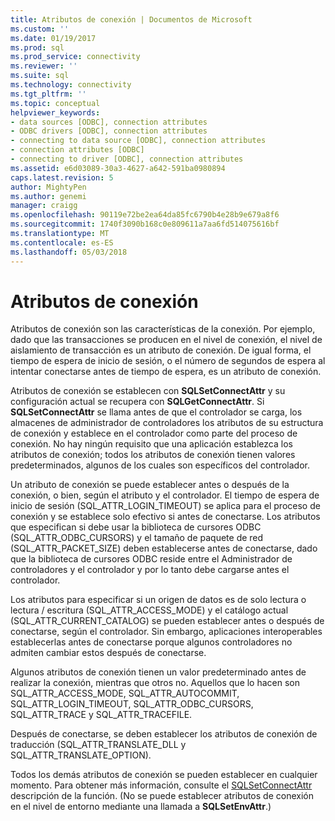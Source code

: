 ```yaml
---
title: Atributos de conexión | Documentos de Microsoft
ms.custom: ''
ms.date: 01/19/2017
ms.prod: sql
ms.prod_service: connectivity
ms.reviewer: ''
ms.suite: sql
ms.technology: connectivity
ms.tgt_pltfrm: ''
ms.topic: conceptual
helpviewer_keywords:
- data sources [ODBC], connection attributes
- ODBC drivers [ODBC], connection attributes
- connecting to data source [ODBC], connection attributes
- connection attributes [ODBC]
- connecting to driver [ODBC], connection attributes
ms.assetid: e6d03089-30a3-4627-a642-591ba0980894
caps.latest.revision: 5
author: MightyPen
ms.author: genemi
manager: craigg
ms.openlocfilehash: 90119e72be2ea64da85fc6790b4e28b9e679a8f6
ms.sourcegitcommit: 1740f3090b168c0e809611a7aa6fd514075616bf
ms.translationtype: MT
ms.contentlocale: es-ES
ms.lasthandoff: 05/03/2018
---
```

# <a name="connection-attributes"></a>Atributos de conexión
Atributos de conexión son las características de la conexión. Por ejemplo, dado que las transacciones se producen en el nivel de conexión, el nivel de aislamiento de transacción es un atributo de conexión. De igual forma, el tiempo de espera de inicio de sesión, o el número de segundos de espera al intentar conectarse antes de tiempo de espera, es un atributo de conexión.  
  
 Atributos de conexión se establecen con **SQLSetConnectAttr** y su configuración actual se recupera con **SQLGetConnectAttr**. Si **SQLSetConnectAttr** se llama antes de que el controlador se carga, los almacenes de administrador de controladores los atributos de su estructura de conexión y establece en el controlador como parte del proceso de conexión. No hay ningún requisito que una aplicación establezca los atributos de conexión; todos los atributos de conexión tienen valores predeterminados, algunos de los cuales son específicos del controlador.  
  
 Un atributo de conexión se puede establecer antes o después de la conexión, o bien, según el atributo y el controlador. El tiempo de espera de inicio de sesión (SQL_ATTR_LOGIN_TIMEOUT) se aplica para el proceso de conexión y se establece solo efectivo si antes de conectarse. Los atributos que especifican si debe usar la biblioteca de cursores ODBC (SQL_ATTR_ODBC_CURSORS) y el tamaño de paquete de red (SQL_ATTR_PACKET_SIZE) deben establecerse antes de conectarse, dado que la biblioteca de cursores ODBC reside entre el Administrador de controladores y el controlador y por lo tanto debe cargarse antes el controlador.  
  
 Los atributos para especificar si un origen de datos es de solo lectura o lectura / escritura (SQL_ATTR_ACCESS_MODE) y el catálogo actual (SQL_ATTR_CURRENT_CATALOG) se pueden establecer antes o después de conectarse, según el controlador. Sin embargo, aplicaciones interoperables establecerlas antes de conectarse porque algunos controladores no admiten cambiar estos después de conectarse.  
  
 Algunos atributos de conexión tienen un valor predeterminado antes de realizar la conexión, mientras que otros no. Aquellos que lo hacen son SQL_ATTR_ACCESS_MODE, SQL_ATTR_AUTOCOMMIT, SQL_ATTR_LOGIN_TIMEOUT, SQL_ATTR_ODBC_CURSORS, SQL_ATTR_TRACE y SQL_ATTR_TRACEFILE.  
  
 Después de conectarse, se deben establecer los atributos de conexión de traducción (SQL_ATTR_TRANSLATE_DLL y SQL_ATTR_TRANSLATE_OPTION).  
  
 Todos los demás atributos de conexión se pueden establecer en cualquier momento. Para obtener más información, consulte el [SQLSetConnectAttr](../../../odbc/reference/syntax/sqlsetconnectattr-function.md) descripción de la función. (No se puede establecer atributos de conexión en el nivel de entorno mediante una llamada a **SQLSetEnvAttr**.)
